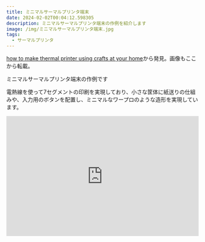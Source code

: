 ```yaml
---
title: ミニマルサーマルプリンタ端末
date: 2024-02-02T00:04:12.598305
description: ミニマルサーマルプリンタ端末の作例を紹介します
image: /img/ミニマルサーマルプリンタ端末.jpg
tags:
  - サーマルプリンタ
---
```

[how to make thermal printer using crafts at your home](https://www.youtube.com/watch?v=LE-zQi5GiYg)から発見。画像もここから転載。

ミニマルサーマルプリンタ端末の作例です

電熱線を使って7セグメントの印刷を実現しており、小さな筐体に紙送りの仕組みや、入力用のボタンを配置し、ミニマルなワープロのような造形を実現しています。


<iframe width="100%" height="315" src="https://www.youtube.com/embed/LE-zQi5GiYg" title="YouTube video player" frameborder="0" allow="accelerometer; autoplay; clipboard-write; encrypted-media; gyroscope; picture-in-picture" allowfullscreen></iframe>


